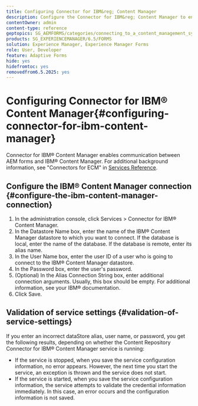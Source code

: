 ```yaml
---
title: Configuring Connector for IBM&reg; Content Manager
description: Configure the Connector for IBM&reg; Content Manager to enable communication between AEM forms and IBM&reg; Content Manager.
contentOwner: admin
content-type: reference
geptopics: SG_AEMFORMS/categories/connecting_to_a_content_management_system
products: SG_EXPERIENCEMANAGER/6.5/FORMS
solution: Experience Manager, Experience Manager Forms
role: User, Developer
feature: Adaptive Forms
hide: yes
hidefromtoc: yes
removedfrom6.5.2025: yes
---
```

# Configuring Connector for IBM&reg; Content Manager{#configuring-connector-for-ibm-content-manager}

Connector for IBM&reg; Content Manager enables communication between AEM forms and IBM&reg; Content Manager. For additional background information, see "Connectors for ECM" in [Services Reference](https://www.adobe.com/go/learn_aemforms_services_63).

## Configure the IBM&reg; Content Manager connection {#configure-the-ibm-content-manager-connection}

1. In the administration console, click Services &gt; Connector for IBM&reg; Content Manager.
1. In the Datastore Name box, enter the name of the IBM&reg; Content Manager datastore to which you want to connect. If the database is local, enter the name of the database. If the database is remote, enter its alias name.
1. In the User Name box, enter the user ID of a user who is going to connect to the IBM&reg; Content Manager datastore.
1. In the Password box, enter the user's password.
1. (Optional) In the Alias Connection String box, enter additional connection arguments. Usually, this box should be empty. For additional information, see your IBM&reg; documentation.
1. Click Save.

## Validation of service settings {#validation-of-service-settings}

If you enter an incorrect dataStore alias, user name, or password, you get the following results, depending on whether the Content Repository Connector for IBM&reg; Content Manager service is running:

* If the service is stopped, when you save the service configuration information, no error appears. However, the next time you start the service, an exception is thrown and the service does not start.
* If the service is started, when you save the service configuration information, the service attempts to validate the credential information immediately. In this case, an error occurs and the configuration information is not saved.
